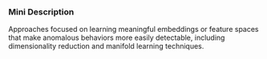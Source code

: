 ### Mini Description

Approaches focused on learning meaningful embeddings or feature spaces that make anomalous behaviors more easily detectable, including dimensionality reduction and manifold learning techniques.
